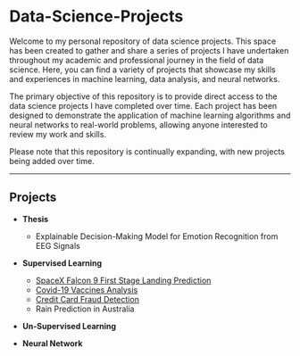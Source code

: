 # Data-Science-Projects

Welcome to my personal repository of data science projects. This space has been created to gather and share a series of projects I have undertaken throughout my academic and professional journey in the field of data science. Here, you can find a variety of projects that showcase my skills and experiences in machine learning, data analysis, and neural networks.

The primary objective of this repository is to provide direct access to the data science projects I have completed over time. Each project has been designed to demonstrate the application of machine learning algorithms and neural networks to real-world problems, allowing anyone interested to review my work and skills.

Please note that this repository is continually expanding, with new projects being added over time.
- - - -
## Projects
- **Thesis**
  - Explainable Decision-Making Model for Emotion Recognition from EEG Signals 

- **Supervised Learning**
  - [SpaceX Falcon 9 First Stage Landing Prediction](https://github.com/GianlucaBarbiere/SpaceX)
  - [Covid-19 Vaccines Analysis](https://github.com/GianlucaBarbiere/Covid19-Vaccines-Analysis/tree/main)
  - [Credit Card Fraud Detection](https://github.com/GianlucaBarbiere/Credit-Card-Fraud-Detection/tree/main)
  - Rain Prediction in Australia
- **Un-Supervised Learning**

- **Neural Network**

